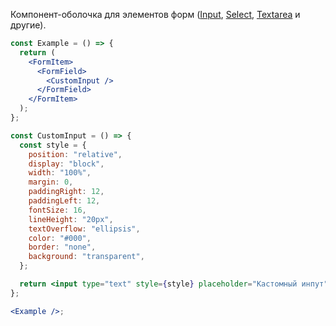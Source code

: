 Компонент-оболочка для элементов форм ([Input](https://vkcom.github.io/VKUI/#/Input), [Select](https://vkcom.github.io/VKUI/#/Select), [Textarea](https://vkcom.github.io/VKUI/#/Textarea) и другие).

```jsx
const Example = () => {
  return (
    <FormItem>
      <FormField>
        <CustomInput />
      </FormField>
    </FormItem>
  );
};

const CustomInput = () => {
  const style = {
    position: "relative",
    display: "block",
    width: "100%",
    margin: 0,
    paddingRight: 12,
    paddingLeft: 12,
    fontSize: 16,
    lineHeight: "20px",
    textOverflow: "ellipsis",
    color: "#000",
    border: "none",
    background: "transparent",
  };

  return <input type="text" style={style} placeholder="Кастомный инпут" />;
};

<Example />;
```
